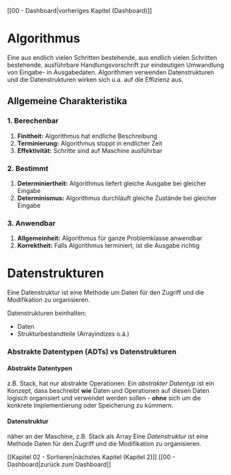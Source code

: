 [[00 - Dashboard|vorheriges Kapitel (Dashboard)]]
# Algorithmus
Eine aus endlich vielen Schritten bestehende, aus endlich vielen Schritten bestehende, ausführbare Handlungsvorschrift zur eindeutigen Umwandlung von Eingabe- in Ausgabedaten.
Algorithmen verwenden Datenstrukturen und die Datenstrukturen wirken sich u.a. auf die Effizienz aus.

## Allgemeine Charakteristika
### 1. Berechenbar
1. **Finitheit:** Algorithmus hat endliche Beschreibung
2. **Terminierung:** Algorithmus stoppt in endlicher Zeit
3. **Effektivität:** Schritte sind auf Maschine ausführbar
### 2. Bestimmt
1. **Determiniertheit:** Algorithmus liefert gleiche Ausgabe bei gleicher Eingabe
2. **Determinismus:** Algorithmus durchläuft gleiche Zustände bei gleicher Eingabe
### 3. Anwendbar
1. **Allgemeinheit:** Algorithmus für ganze Problemklasse anwendbar
2. **Korrektheit:** Falls Algorithmus terminiert, ist die Ausgabe richtig

# Datenstrukturen
Eine Datenstruktur ist eine Methode um Daten für den Zugriff und die Modifikation zu organisieren.

Datenstrukturen beinhalten:
- Daten
- Strukturbestandteile (Arrayindizes o.ä.)

### Abstrakte Datentypen (ADTs) vs Datenstrukturen
#### Abstrakte Datentypen
z.B. Stack, hat nur abstrakte Operationen.
Ein *abstrakter Datentyp* ist ein Konzept, dass beschreibt **wie** Daten und Operationen auf diesen Daten logisch organisiert und verwendet werden sollen - **ohne** sich um die konkrete Implementierung oder Speicherung zu kümmern.

#### Datenstruktur
näher an der Maschine, z.B. Stack als Array
Eine *Datenstruktur* ist eine Methode Daten für den Zugriff und die Modifikation zu organisieren.

[[Kapitel 02 - Sortieren|nächstes Kapitel (Kapitel 2)]]
[[00 - Dashboard|zurück zum Dashboard]]
